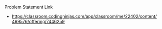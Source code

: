 Problem Statement Link
  - https://classroom.codingninjas.com/app/classroom/me/22402/content/499576/offering/7446259